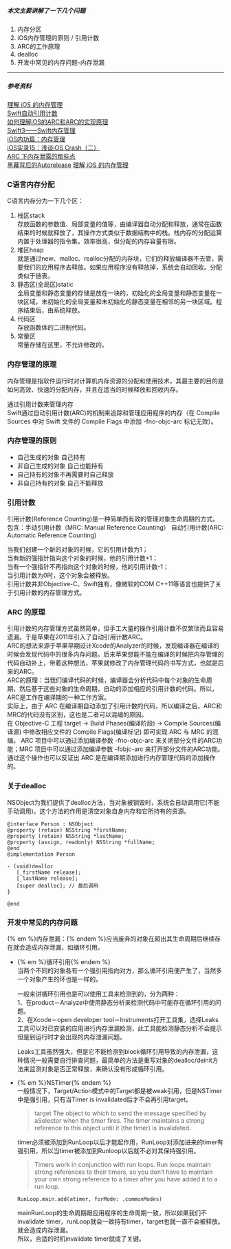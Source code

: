 ##### 本文主要讲解了一下几个问题
1. 内存分区
2. iOS内存管理的原则 / 引用计数
3. ARC的工作原理
4. dealloc
5. 开发中常见的内存问题-内存泄漏

-----

##### 参考资料   
[理解 iOS 的内存管理](http://blog.devtang.com/2016/07/30/ios-memory-management/)  
[Swift自动引用计数](http://wiki.jikexueyuan.com/project/swift/chapter2/16_Automatic_Reference_Counting.html)  
[如何理解iOS的ARC和ARC的实现原理](http://www.jianshu.com/p/a512b19d8729)  
[Swift3——Swift内存管理](https://icocos.github.io/2017/05/23/Swift3——Swift内存管理/)  
[iOS内功篇：内存管理](http://www.jianshu.com/p/8b1ed04b3ba9)  
[iOS实录15：浅谈iOS Crash（二）](http://www.bijishequ.com/detail/428584?p=)  
[ARC 下内存泄露的那些点](https://www.zybuluo.com/MicroCai/note/67734)  
[黑幕背后的Autorelease](https://blog.sunnyxx.com/2014/10/15/behind-autorelease/)
[理解 iOS 的内存管理](http://blog.devtang.com/2016/07/30/ios-memory-management/)
### C语言内存分配

C语言内存分为一下几个区：  
1. 栈区stack  
    存放函数的参数值、局部变量的值等，由编译器自动分配和释放，通常在函数结束的时候就释放了，其操作方式类似于数据结构中的栈。栈内存的分配运算内置于处理器的指令集，效率很高，但分配的内存容量有限。  
2. 堆区heap  
    就是通过new、malloc、realloc分配的内存块，它们的释放编译器不去管，需要我们的应用程序去释放。如果应用程序没有释放掉，系统会自动回收。分配类似于链表。  
3. 静态区(全局区)static  
    全局变量和静态变量的存储是放在一块的，初始化的全局变量和静态变量在一块区域，未初始化的全局变量和未初始化的静态变量在相邻的另一块区域。程序结束后，由系统释放。  
4. 代码区  
    存放函数体的二进制代码。  
5. 常量区  
    常量存储在这里，不允许修改的。


### 内存管理的原理

内存管理是指软件运行时对计算机内存资源的分配和使用技术，其最主要的目的是如何高效、快速的分配内存，并且在适当的时候释放和回收内存。  

通过引用计数来管理内存  
Swift通过自动引用计数(ARC)的机制来追踪和管理应用程序的内存（在 Compile Sources 中对 Swift 文件的 Compile Flags 中添加 -fno-objc-arc 标记无效）。

### 内存管理的原则

* 自己生成的对象 自己持有
* 非自己生成的对象 自己也能持有
* 自己持有的对象不再需要时自己释放
* 非自己持有的对象 自己不能释放

### 引用计数

引用计数\(Reference Counting\)是一种简单而有效的管理对象生命周期的方式。  
包含：手动引用计数（MRC: Manual Reference Counting） 自动引用计数\(ARC: Automatic Reference Counting\)

当我们创建一个新的对象的时候，它的引用计数为1；  
当有新的强指针指向这个对象的时候，他的引用计数+1；  
当有一个强指针不再指向这个对象的时候，他的引用计数-1；  
当引用计数为0时，这个对象会被释放。  
引用计数并非Objective-C、Swift独有，像微软的COM C++11等语言也提供了关于引用计数的内存管理方式。

### ARC 的原理

引用计数的内存管理方式虽然简单，但手工大量的操作引用计数不仅繁琐而且容易遗漏。于是苹果在2011年引入了自动引用计数ARC。  
ARC的想法来源于苹果早期设计Xcode的Analyzer的时候，发现编译器在编译的时候会发现代码中的很多内存问题。后来苹果想能不能在编译的时候把内存管理的代码自动补上，带着这种想法，苹果就修改了内存管理代码的书写方式，也就是后来的ARC。  
ARC的原理：当我们编译代码的时候，编译器会分析代码中每个对象的生命周期，然后基于这些对象的生命周期，自动的添加相应的引用计数的代码。所以，ARC是工作在编译期的一种工作方案。  
实际上，由于 ARC 在编译期自动添加了引用计数的代码，所以编译之后，ARC和MRC的代码没有区别，这也是二者可以混编的原因。  
在 Objective-C 工程 target -&gt; Build Phases\(编译阶段\) -&gt; Compile Sources\(编译源\) 中修改相应文件的 Compile Flags\(编译标记\) 即可实现 ARC 与 MRC 的混编。 ARC 项目中可以通过添加编译参数 -fno-objc-arc 来关闭部分文件的ARC功能；MRC 项目中可以通过添加编译参数 -fobjc-arc 来打开部分文件的ARC功能。通过这个操作也可以反证出 ARC 是在编译期添加进行内存管理代码的添加操作的。

### 关于dealloc

NSObject为我们提供了dealloc方法，当对象被销毁时，系统会自动调用它(不能手动调用)。这个方法的作用是清空对象自身内存和它所持有的资源。 
```
@interface Person : NSObject
@property (retain) NSString *firstName;
@property (retain) NSString *lastName;
@property (assign, readonly) NSString *fullName;
@end
@implementation Person

- (void)dealloc
   [_firstName release];
   [_lastName release];
   [super dealloc]; // 最后调用
}

@end
```

### 开发中常见的内存问题

{% em %}内存泄漏：{% endem %}应当废弃的对象在超出其生命周期后继续存在就会造成内存泄漏，如循环引用。

* {% em %}循环引用{% endem %}  
   当两个不同的对象各有一个强引用指向对方，那么循环引用便产生了，当然多一个对象产生的环也是一样的。    

   一般来讲循环引用也是可以使用工具来检测到的，分为两种：  
   1、在product－Analyze中使用静态分析来检测代码中可能存在循环引用的问题。  
   2、在Xcode－open developer tool－Instruments打开工具集，选择Leaks工具可以对已安装的应用进行内存泄漏检测，此工具能检测静态分析不会提示但是到运行时才会出现的内存泄漏问题。
   
   Leaks工具虽然强大，但是它不能检测到block循环引用导致的内存泄漏，这种情况一般需要自行排查问题，最简单的方法是重写对象的dealloc/deinit方法来监测对象是否正常释放，来确认没有形成循环引用。
   
* {% em %}NSTimer{% endem %}  
   一般情况下，Target/Action模式中的Target都是被weak引用，但是NSTimer中是强引用，只有当Timer is invalidated后才不会再引用target。
   
   > target The object to which to send the message specified by aSelector when the timer fires. The timer maintains a strong reference to this object until it (the timer) is invalidated.
   
   timer必须被添加到RunLoop以后才能起作用，RunLoop对添加进来的timer有强引用，所以当timer被添加到Runloop以后就不必对其保持强引用。  
   > Timers work in conjunction with run loops. Run loops maintain strong references to their timers, so you don’t have to maintain your own strong reference to a timer after you have added it to a run loop.

   ```
   RunLoop.main.add(atimer, forMode: .commonModes)
   ``` 
   mainRunLoop的生命周期跟应用程序的生命周期一致，所以如果我们不invalidate timer，runLoop就会一致持有timer，target也就一直不会被释放。就会造成内存泄漏。   
   所以，合适的时机invalidate timer就成了关键。

